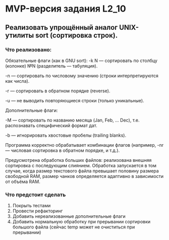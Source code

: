 # MVP-версия задания L2_10
## Реализовать упрощённый аналог UNIX-утилиты sort (сортировка строк).
### Что реализовано:
Обязательные флаги (как в GNU sort):
-k N — сортировать по столбцу (колонке) №N (разделитель — табуляция).

-n — сортировать по числовому значению (строки интерпретируются как числа).

-r — сортировать в обратном порядке (reverse).

-u — не выводить повторяющиеся строки (только уникальные).

Дополнительные флаги:

-M — сортировать по названию месяца (Jan, Feb, ... Dec), т.е. распознавать специфический формат дат.

-b — игнорировать хвостовые пробелы (trailing blanks).

Программа корректно обрабатывает комбинации флагов (например, -nr — числовая сортировка в обратном порядке, и т.д.).

Предусмотрена обработка больших файлов: реализована внешняя сортировка с последующим слиянием. 
Обработка запускается в том случае, когда размер текстового файла превышает половину размера свободной RAM, размер чанков определяется адаптивно в зависимости от объёма RAM.

### Что предстоит сделать
1. Покрыть тестами
2. Провести рефакторинг
3. Добавить нереализованные дополнительные флаги
4. Добавить нормальную обработку при прерывании сортировки большого файла (сейчас temp может не очиститься при прерывании)
